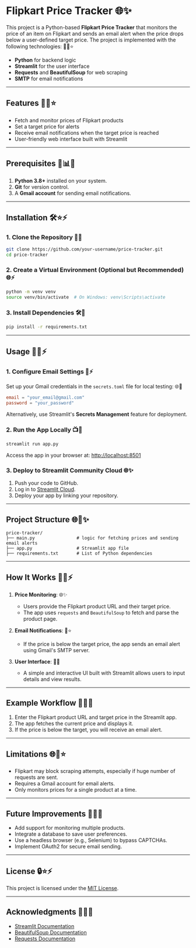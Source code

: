 # Flipkart Price Tracker 🌐✨

This project is a Python-based **Flipkart Price Tracker** that monitors the price of an item on Flipkart and sends an email alert when the price drops below a user-defined target price. The project is implemented with the following technologies: 🔧✨⭐

- **Python** for backend logic
- **Streamlit** for the user interface
- **Requests** and **BeautifulSoup** for web scraping
- **SMTP** for email notifications

---

## Features 🌟🔔⭐

- Fetch and monitor prices of Flipkart products
- Set a target price for alerts
- Receive email notifications when the target price is reached
- User-friendly web interface built with Streamlit

---

## Prerequisites 🔧📊✨

1. **Python 3.8+** installed on your system.
2. **Git** for version control.
3. A **Gmail account** for sending email notifications.

---

## Installation 🛠️⭐⚡

### 1. Clone the Repository 📂🌐

```bash
git clone https://github.com/your-username/price-tracker.git
cd price-tracker
```

### 2. Create a Virtual Environment (Optional but Recommended) 🌐⚡

```bash
python -m venv venv
source venv/bin/activate  # On Windows: venv\Scripts\activate
```

### 3. Install Dependencies 🛠️🔔

```bash
pip install -r requirements.txt
```

---

## Usage 🔧🌟⚡

### 1. Configure Email Settings 📧⚡

Set up your Gmail credentials in the `secrets.toml` file for local testing: 🌐🔐

```toml
email = "your_email@gmail.com"
password = "your_password"
```

Alternatively, use Streamlit's **Secrets Management** feature for deployment.

### 2. Run the App Locally 📺🌟

```bash
streamlit run app.py
```

Access the app in your browser at: [http://localhost:8501](http://localhost:8501)

### 3. Deploy to Streamlit Community Cloud 🌐✨

1. Push your code to GitHub.
2. Log in to [Streamlit Cloud](https://streamlit.io/cloud).
3. Deploy your app by linking your repository.

---

## Project Structure 🌐🔧✨

```
price-tracker/
├── main.py                # logic for fetching prices and sending email alerts
├── app.py                 # Streamlit app file
├── requirements.txt       # List of Python dependencies

```

---

## How It Works 🌟🔧⚡

1. **Price Monitoring**: 🌐✨

   - Users provide the Flipkart product URL and their target price.
   - The app uses `requests` and `BeautifulSoup` to fetch and parse the product page.

2. **Email Notifications**: 📧⭐

   - If the price is below the target price, the app sends an email alert using Gmail's SMTP server.

3. **User Interface**: 🔔🌟

   - A simple and interactive UI built with Streamlit allows users to input details and view results.

---

## Example Workflow 🔧🌐🔔

1. Enter the Flipkart product URL and target price in the Streamlit app.
2. The app fetches the current price and displays it.
3. If the price is below the target, you will receive an email alert.

---

## Limitations 🌐🔧⭐

- Flipkart may block scraping attempts, especially if huge number of requests are sent.
- Requires a Gmail account for email alerts.
- Only monitors prices for a single product at a time.

---

## Future Improvements 🔄✨🌟

- Add support for monitoring multiple products.
- Integrate a database to save user preferences.
- Use a headless browser (e.g., Selenium) to bypass CAPTCHAs.
- Implement OAuth2 for secure email sending.

---

## License 🔒⭐⚡

This project is licensed under the [MIT License](LICENSE).

---

## Acknowledgments 🔧🔔✨

- [Streamlit Documentation](https://docs.streamlit.io/)
- [BeautifulSoup Documentation](https://www.crummy.com/software/BeautifulSoup/bs4/doc/)
- [Requests Documentation](https://docs.python-requests.org/en/master/)

